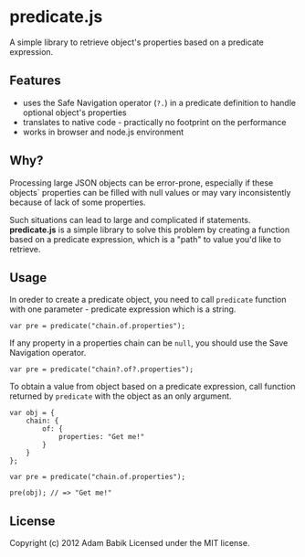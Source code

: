 # predicate.js

A simple library to retrieve object's properties based on a predicate expression.

## Features

+ uses the Safe Navigation operator (`?.`) in a predicate definition to handle optional object's properties
+ translates to native code - practically no footprint on the performance
+ works in browser and node.js environment

## Why?

Processing large JSON objects can be error-prone, especially if these objects` properties can be filled with null values or may vary inconsistently because of lack of some properties.

Such situations can lead to large and complicated if statements. **predicate.js** is a simple library to solve this problem by creating a function based on a predicate expression, which is a "path" to value you'd like to retrieve.

## Usage

In oreder to create a predicate object, you need to call `predicate` function with one parameter - predicate expression which is a string.

```
var pre = predicate("chain.of.properties");
```

If any property in a properties chain can be `null`, you should use the Save Navigation operator. 

```
var pre = predicate("chain?.of?.properties");
```

To obtain a value from object based on a predicate expression, call function returned by `predicate` with the object as an only argument.

```
var obj = {
	chain: {
		of: {
			properties: "Get me!"
		}
	}
};

var pre = predicate("chain.of.properties");

pre(obj); // => "Get me!"
```

## License
Copyright (c) 2012 Adam Babik
Licensed under the MIT license.